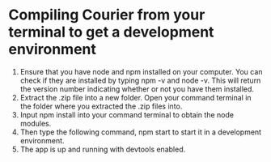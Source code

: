 # Compiling Courier from your terminal to get a development environment
1) Ensure that you have node and npm installed on your computer. You can check if they are installed by typing npm -v and node -v. This will return the version number 
indicating whether or not you have them installed.
2) Extract the .zip file into a new folder. Open your command terminal in the folder where you extracted the .zip files into. 
3) Input npm install into your command terminal to obtain the node modules.
4) Then type the following command, npm start to start it in a development environment.
5) The app is up and running with devtools enabled.
